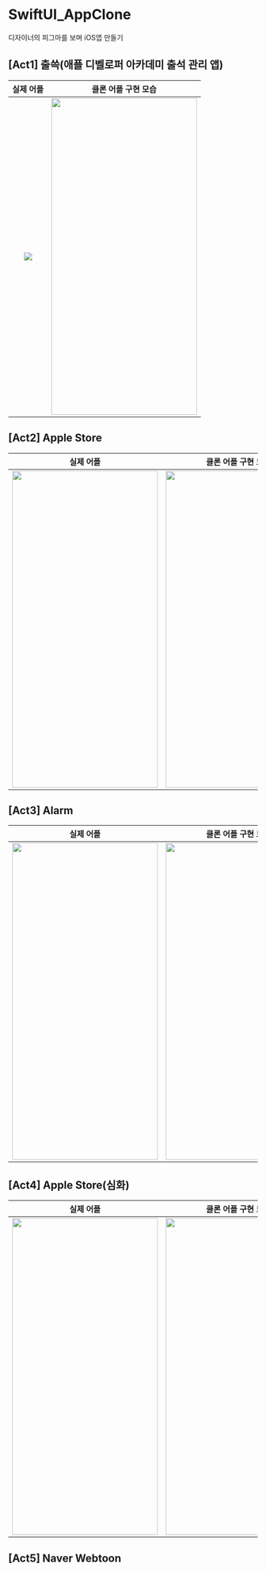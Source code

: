 # SwiftUI_AppClone
디자이너의 피그마를 보며 iOS앱 만들기

## [Act1] 출쓱(애플 디벨로퍼 아카데미 출석 관리 앱)
|실제 어플|클론 어플 구현 모습|
|:----:|:----:|
|<img src = https://github.com/MoHamSung/bulmang/assets/114594496/66d922c6-409f-4427-8dcd-29eb63e7605a />|<img src= https://github.com/bokoo14/SwiftUI_AppClone/assets/97583162/5710f948-6ca5-4d23-8bee-b955f8686804 width="294" height="640"/>|


## [Act2] Apple Store
<table>
    <thead>
        <tr>
            <th>실제 어플</th>
            <th>클론 어플 구현 모습</th>
        </tr>
    </thead>
    <tbody>
        <tr>
            <td>
              <img src= https://github.com/MoHamSung/bulmang/assets/114594496/ee2aecc5-e20c-4d1c-9e99-be4fcef4202f width="294" height="640"/>
            </td>
            <td>  
              <img src= "https://github.com/MoHamSung/bulmang/assets/114594496/8e447ace-0e0e-4102-bcef-11e1999c2939" width="294" height="640"/>
            </td>
        </tr>
    </tbody>
</table>


## [Act3] Alarm
<table>
    <thead>
        <tr>
            <th>실제 어플</th>
            <th>클론 어플 구현 모습</th>
        </tr>
    </thead>
    <tbody>
        <tr>
            <td>
              <img src= https://github.com/MoHamSung/bulmang/assets/114594496/286995f4-e1bd-435e-bc40-3d64650c73d2 width="294" height="640"/>
            </td>
            <td>  
              <img src= https://github.com/MoHamSung/bulmang/assets/114594496/cc6c58d9-13b9-4ff1-8d47-563ba4665a1c width="294" height="640"/>
            </td>
        </tr>
    </tbody>
</table>


## [Act4] Apple Store(심화)
<table>
    <thead>
        <tr>
            <th>실제 어플</th>
            <th>클론 어플 구현 모습</th>
        </tr>
    </thead>
    <tbody>
        <tr>
            <td>
              <img src= https://github.com/MoHamSung/bulmang/assets/114594496/a7b53ac4-e6fb-403c-8e50-1e1abe40fe64 width="294" height="640"/>
            </td>
            <td>  
              <img src= https://github.com/MoHamSung/bulmang/assets/114594496/bed67441-c048-4ac3-9c53-8df9ee354c6a width="294" height="640"/>
            </td>
        </tr>
    </tbody>
</table>


## [Act5] Naver Webtoon

